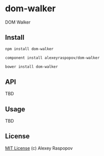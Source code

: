 # dom-walker

DOM Walker

## Install

```bash
npm install dom-walker
```

```bash
component install alexeyraspopov/dom-walker
```

```bash
bower install dom-walker
```

## API

TBD

## Usage

TBD

## License

[MIT License](http://en.wikipedia.org/wiki/MIT_License) (c) Alexey Raspopov
